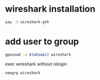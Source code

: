 # wireshark installation

```bash
yay -S wireshark-gtk
```

# add user to group

```bash
gpasswd -a $(whoami) wireshark
```

exec wireshark without relogin

```bash
newgrp wireshark
```
